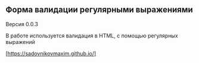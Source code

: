## Форма валидации регулярными выражениями

Версия 0.0.3

В работе используется валидация в HTML, с помощью регулярных выражений

[https://sadovnikovmaxim.github.io/]